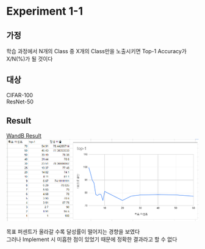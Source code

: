 # Experiment 1-1
## 가정
학습 과정에서 N개의 Class 중 X개의 Class만을 노출시키면 Top-1 Accuracy가 X/N(%)가 될 것이다

## 대상
CIFAR-100  
ResNet-50

## Result  
[WandB Result](https://wandb.ai/oso0310/experiment1-2/reports/Experiment-1-1--Vmlldzo1MDA2MzIz)
![image](https://github.com/Chihiro0623/ContinualLearning/blob/main/Experiments/experiment1/experiment1-1/Result.png)  

목표 퍼센트가 올라갈 수록 달성률이 떨어지는 경향을 보였다  
그러나 Implement 시 미흡한 점이 있었기 때문에 정확한 결과라고 할 수 없다  
